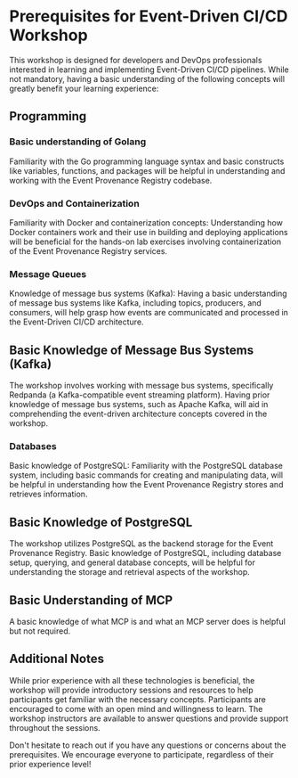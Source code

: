 # Prerequisites for Event-Driven CI/CD Workshop

This workshop is designed for developers and DevOps professionals interested in
learning and implementing Event-Driven CI/CD pipelines. While not mandatory,
having a basic understanding of the following concepts will greatly benefit your
learning experience:

## Programming

### Basic understanding of Golang

Familiarity with the Go programming language syntax and basic constructs like
variables, functions, and packages will be helpful in understanding and working
with the Event Provenance Registry codebase.

### DevOps and Containerization

Familiarity with Docker and containerization concepts: Understanding how Docker
containers work and their use in building and deploying applications will be
beneficial for the hands-on lab exercises involving containerization of the
Event Provenance Registry services.

### Message Queues

Knowledge of message bus systems (Kafka): Having a basic understanding of
message bus systems like Kafka, including topics, producers, and consumers, will
help grasp how events are communicated and processed in the Event-Driven CI/CD
architecture.

## Basic Knowledge of Message Bus Systems (Kafka)

The workshop involves working with message bus systems, specifically Redpanda (a
Kafka-compatible event streaming platform). Having prior knowledge of message
bus systems, such as Apache Kafka, will aid in comprehending the event-driven
architecture concepts covered in the workshop.

### Databases

Basic knowledge of PostgreSQL: Familiarity with the PostgreSQL database system,
including basic commands for creating and manipulating data, will be helpful in
understanding how the Event Provenance Registry stores and retrieves
information.

## Basic Knowledge of PostgreSQL

The workshop utilizes PostgreSQL as the backend storage for the Event Provenance
Registry. Basic knowledge of PostgreSQL, including database setup, querying, and
general database concepts, will be helpful for understanding the storage and
retrieval aspects of the workshop.

## Basic Understanding of MCP

A basic knowledge of what MCP is and what an MCP server does is helpful but not required.


## Additional Notes

While prior experience with all these technologies is beneficial, the workshop
will provide introductory sessions and resources to help participants get
familiar with the necessary concepts. Participants are encouraged to come with
an open mind and willingness to learn. The workshop instructors are available to
answer questions and provide support throughout the sessions.

Don't hesitate to reach out if you have any questions or concerns about the
prerequisites. We encourage everyone to participate, regardless of their prior
experience level!
